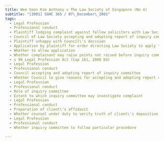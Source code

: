 ```yaml
---
title: Wee Soon Kim Anthony v The Law Society of Singapore (No 4) 
subtitle: "[2001] SGHC 365 / 07\_December\_2001"
tags:
  - Legal Profession
  - Professional conduct
  - Plaintiff lodging complaint against fellow solicitors with Law Society
  - Council of Law Society accepting and adopting report of inquiry committee
  - Plaintiff unhappy with Council\'s decision
  - Application by plaintiff for order directing Law Society to apply to Chief Justice for appointment of disciplinary committee
  - Whether to allow application
  - Whether complainant may raise points not raised before inquiry committee
  - s 96 Legal Profession Act (Cap 161, 2000 Ed)
  - Legal Profession
  - Professional conduct
  - Council accepting and adopting report of inquiry committee
  - Whether Council to give reasons for accepting and adopting report of inquiry committee
  - Legal Profession
  - Professional conduct
  - Role of inquiry committee
  - Extent to which inquiry committee may investigate complaint
  - Legal Profession
  - Professional conduct
  - Preparation of client\'s affidavit
  - Whether counsel under duty to verify truth of client\'s deposition in affidavit
  - Legal Profession
  - Professional conduct
  - Whether inquiry committee to follow particular procedure

---
```


